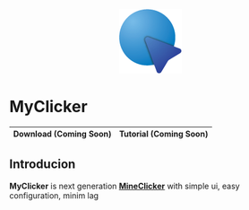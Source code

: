 
<p align="center">
  <img src="MyClicker/Resources/icon-8.png">
</p>

# MyClicker

| Download (Coming Soon) | Tutorial (Coming Soon) |
| ---------------------- | ---------------------- |

## Introducion

**MyClicker** is next generation [**MineClicker**](https://github.com/yansaan/MineClicker/) with simple ui, easy configuration, minim lag